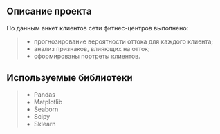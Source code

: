 ## Описание проекта
По данным анкет клиентов сети фитнес-центров выполнено:
>- прогнозирование вероятности оттока для каждого клиента;
>- анализ признаков, влияющих на отток;
>- сформированы портреты клиентов.

## Используемые библиотеки
>- Pandas
>- Matplotlib
>- Seaborn
>- Scipy
>- Sklearn